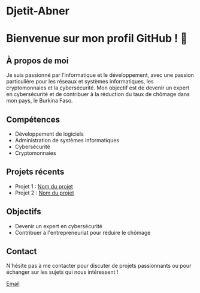# Djetit-Abner
# Bienvenue sur mon profil GitHub ! 👋

## À propos de moi
Je suis passionné par l'informatique et le développement, avec une passion particulière pour les réseaux et systèmes informatiques, les cryptomonnaies et la cybersécurité. Mon objectif est de devenir un expert en cybersécurité et de contribuer à la réduction du taux de chômage dans mon pays, le Burkina Faso.

## Compétences
- Développement de logiciels
- Administration de systèmes informatiques
- Cybersécurité
- Cryptomonnaies

## Projets récents
- Projet 1 : [Nom du projet](lien_vers_le_projet)
- Projet 2 : [Nom du projet](lien_vers_le_projet)

## Objectifs
- Devenir un expert en cybersécurité
- Contribuer à l'entrepreneuriat pour réduire le chômage

## Contact
N'hésite pas à me contacter pour discuter de projets passionnants ou pour échanger sur les sujets qui nous intéressent !

 [Email](poodaabner@gmail.com)
